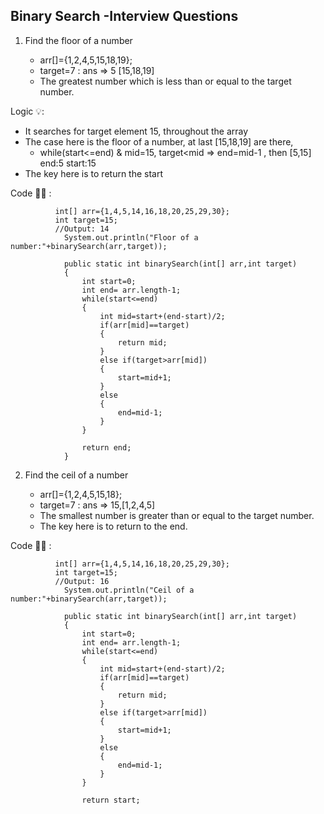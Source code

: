 ## Binary Search -Interview Questions

1) Find the floor of a number

     - arr[]={1,2,4,5,15,18,19};
     - target=7 : ans => 5 [15,18,19]
     -  The greatest number which is less than or equal to the target number.
  
Logic 💡: 

  - It searches for target element 15, throughout the array
  - The case here is the floor of a number, at last [15,18,19] are there,
    - while(start<=end) & mid=15, target<mid => end=mid-1 , then [5,15] end:5 start:15
  - The key here is to return the start 
  
Code 👩‍💻 :
              
              int[] arr={1,4,5,14,16,18,20,25,29,30};
  	          int target=15;
              //Output: 14
	            System.out.println("Floor of a number:"+binarySearch(arr,target));
               
            	public static int binarySearch(int[] arr,int target)
            	{
            	    int start=0;
            	    int end= arr.length-1;
            	    while(start<=end)
            	    {
            	        int mid=start+(end-start)/2;
            	        if(arr[mid]==target)
            	        {
            	            return mid;
            	        }
            	        else if(target>arr[mid])
            	        {
            	            start=mid+1;
            	        }
            	        else
            	        {
            	            end=mid-1;
            	        }
            	    }
            	    
            	    return end;
            	}
       
2) Find the ceil of a number

     - arr[]={1,2,4,5,15,18};
     - target=7 : ans => 15,[1,2,4,5]
     - The smallest number is greater than or equal to the target number.
     - The key here is to return to the end. 
       
Code 👩‍💻 :
              
              int[] arr={1,4,5,14,16,18,20,25,29,30};
  	          int target=15;
              //Output: 16
	            System.out.println("Ceil of a number:"+binarySearch(arr,target));
               
            	public static int binarySearch(int[] arr,int target)
            	{
            	    int start=0;
            	    int end= arr.length-1;
            	    while(start<=end)
            	    {
            	        int mid=start+(end-start)/2;
            	        if(arr[mid]==target)
            	        {
            	            return mid;
            	        }
            	        else if(target>arr[mid])
            	        {
            	            start=mid+1;
            	        }
            	        else
            	        {
            	            end=mid-1;
            	        }
            	    }
            	    
            	    return start;

